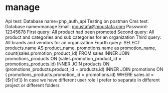 # manage
Api test:
Database name=php_auth_api
Testing on postman
Cms test:
Database name=manage
Email: moustafa@moustafa.com
Password: 12345678
First query:
All product had been promoted
Second query:
All product and categories and sub categories for an organization
Third query:
All brands and vendors for an organization
Fourth query:
SELECT products.name AS product_name, promotions.name as promotion_name, count(sales.promotion_product_id)
                    FROM sales
                    INNER JOIN promotions_products ON (sales.promotion_product_id = promotions_products.id)
                    INNER JOIN products ON (promotions_products.product_id = products.id)
                    INNER JOIN promotions ON ( promotions_products.promotion_id = promotions.id)
                    WHERE sales.id = {$r[‘id’]}
In case we have different user role I prefer to separate in different project or different folders
